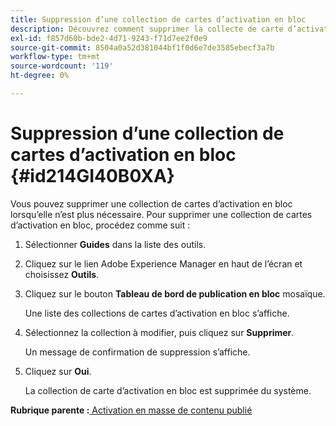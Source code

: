 ```yaml
---
title: Suppression d’une collection de cartes d’activation en bloc
description: Découvrez comment supprimer la collecte de carte d’activation en bloc dans AEM Guides.
exl-id: f857d60b-bde2-4d71-9243-f71d7ee2f0e9
source-git-commit: 8504a0a52d381044bf1f0d6e7de3585ebecf3a7b
workflow-type: tm+mt
source-wordcount: '119'
ht-degree: 0%

---
```


# Suppression d’une collection de cartes d’activation en bloc {#id214GI40B0XA}

Vous pouvez supprimer une collection de cartes d’activation en bloc lorsqu’elle n’est plus nécessaire. Pour supprimer une collection de cartes d’activation en bloc, procédez comme suit :

1. Sélectionner **Guides** dans la liste des outils.

1. Cliquez sur le lien Adobe Experience Manager en haut de l’écran et choisissez **Outils**.

1. Cliquez sur le bouton **Tableau de bord de publication en bloc** mosaïque.

   Une liste des collections de cartes d’activation en bloc s’affiche.

1. Sélectionnez la collection à modifier, puis cliquez sur **Supprimer**.

   Un message de confirmation de suppression s’affiche.

1. Cliquez sur **Oui**.

   La collection de carte d’activation en bloc est supprimée du système.


**Rubrique parente :**[ Activation en masse de contenu publié](conf-bulk-activation.md)
